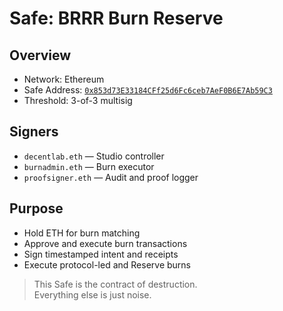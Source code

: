 # Safe: BRRR Burn Reserve

## Overview

- Network: Ethereum  
- Safe Address: [`0x853d73E33184CFf25d6Fc6ceb7AeF0B6E7Ab59C3`](https://safe.global/eth:0x853d73E33184CFf25d6Fc6ceb7AeF0B6E7Ab59C3)  
- Threshold: 3-of-3 multisig  

## Signers

- `decentlab.eth` — Studio controller  
- `burnadmin.eth` — Burn executor  
- `proofsigner.eth` — Audit and proof logger

## Purpose

- Hold ETH for burn matching  
- Approve and execute burn transactions  
- Sign timestamped intent and receipts  
- Execute protocol-led and Reserve burns

> This Safe is the contract of destruction.  
> Everything else is just noise.

